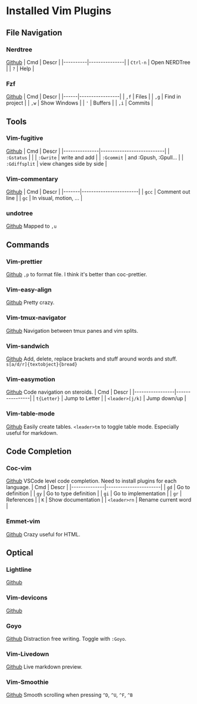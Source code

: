 # Installed Vim Plugins


## File Navigation

### Nerdtree
[Github](https://github.com/scrooloose/nerdtree)
| Cmd      | Descr         |
|----------|---------------|
| `Ctrl-n` | Open NERDTree |
| `?`      | Help          |

### Fzf
[Github](https://github.com/junegunn/fzf.vim)
| Cmd  | Descr           |
|------|-----------------|
| `,f` | Files           |
| `,g` | Find in project |
| `,w` | Show Windows    |
| `'`  | Buffers         |
| `,i` | Commits         |


## Tools

### Vim-fugitive
[Github](https://github.com/tpope/vim-fugitive/blob/master/README.markdown)
| Cmd           | Descr                     |
|---------------|---------------------------|
| `:Gstatus`    |                           |
| `:Gwrite`     | write and add             |
| `:Gcommit`    | and :Gpush, :Gpull...     |
| `:Gdiffsplit` | view changes side by side |

### Vim-commentary
[Github](https://github.com/tpope/vim-commentary)
| Cmd   | Descr                  |
|-------|------------------------|
| `gcc` | Comment out line       |
| `gc`  | In visual, motion, ... |

### undotree
[Github](https://github.com/mbbill/undotree)
Mapped to `,u`


## Commands

### Vim-prettier
[Github](https://github.com/prettier/vim-prettier)
`,p` to format file. I think it's better than coc-prettier.

### Vim-easy-align
[Github](https://github.com/junegunn/vim-easy-align)
Pretty crazy.

### Vim-tmux-navigator
[Github](https://github.com/christoomey/vim-tmux-navigator)
Navigation between tmux panes and vim splits.

### Vim-sandwich
[Github](https://github.com/machakann/vim-sandwich)
Add, delete, replace brackets and stuff around words and stuff. `s[a/d/r]{textobject}{bread}`

### Vim-easymotion
[Github](https://github.com/easymotion/vim-easymotion)
Code navigation on steroids.
| Cmd             | Descr          |
|-----------------|----------------|
| `t{Letter}`     | Jump to Letter |
| `<leader>[j/k]` | Jump down/up   |

### Vim-table-mode
[Github](https://github.com/dhruvasagar/vim-table-mode)
Easily create tables. `<leader>tm` to toggle table mode. Especially useful for markdown.


## Code Completion

### Coc-vim
[Github](https://github.com/neoclide/coc.nvim)
VSCode level code completion. Need to install plugins for each language.
| Cmd          | Descr                 |
|--------------|-----------------------|
| `gd`         | Go to definition      |
| `gy`         | Go to type definition |
| `gi`         | Go to implementation  |
| `gr`         | References            |
| `K`          | Show documentation    |
| `<leader>rn` | Rename current word   |

### Emmet-vim
[Github](https://github.com/mattn/emmet-vim)
Crazy useful for HTML.


## Optical

### Lightline
[Github](https://github.com/itchyny/lightline.vim)

### Vim-devicons
[Github](https://github.com/ryanoasis/vim-devicons)

### Goyo
[Github](https://github.com/junegunn/goyo.vim)
Distraction free writing. Toggle with `:Goyo`.

### Vim-Livedown
[Github](https://github.com/shime/vim-livedown)
Live markdown preview.

### Vim-Smoothie
[Github](https://github.com/psliwka/vim-smoothie)
Smooth scrolling when pressing `^D`, `^U`, `^F`, `^B`
